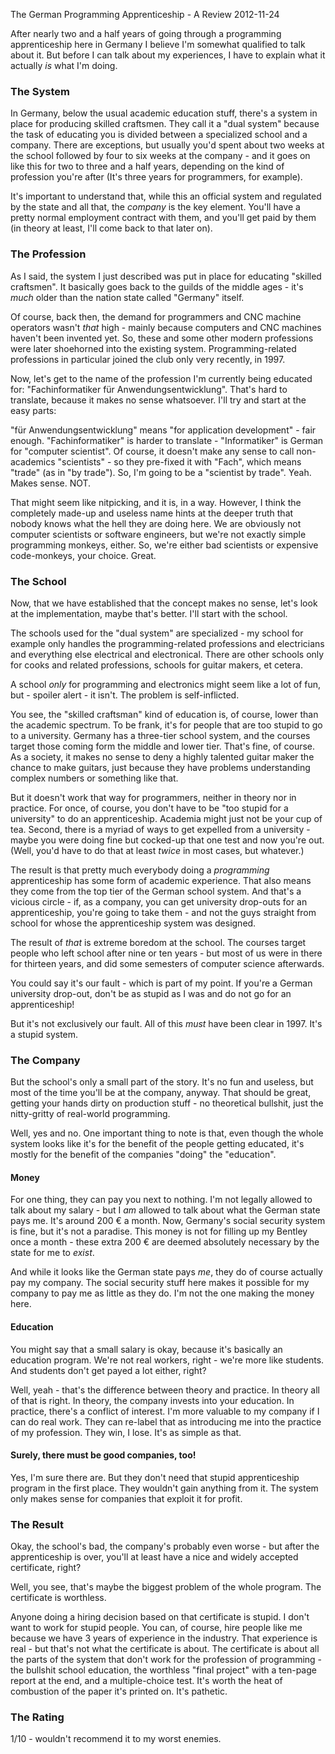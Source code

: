The German Programming Apprenticeship - A Review
2012-11-24

After nearly two and a half years of going through a programming apprenticeship
here in Germany I believe I'm somewhat qualified to talk about it. But before
I can talk about my experiences, I have to explain what it actually *is* what
I'm doing.

### The System

In Germany, below the usual academic education stuff, there's a system in place
for producing skilled craftsmen. They call it a "dual system" because the task
of educating you is divided between a specialized school and a company.
There are exceptions, but usually you'd spent about two weeks at the school
followed by four to six weeks at the company - and it goes on like this for
two to three and a half years, depending on the kind of profession you're after
(It's three years for programmers, for example).

It's important to understand that, while this an official system and regulated
by the state and all that, the *company* is the key element. You'll have a
pretty normal employment contract with them, and you'll get paid by them
(in theory at least, I'll come back to that later on).

### The Profession

As I said, the system I just described was put in place for educating
"skilled craftsmen". It basically goes back to the guilds of the middle ages -
it's *much* older than the nation state called "Germany" itself.

Of course, back then, the demand for programmers and CNC machine operators wasn't
*that* high - mainly because computers and CNC machines haven't been invented yet.
So, these and some other modern professions were later shoehorned into the
existing system. Programming-related professions in particular joined the club
only very recently, in 1997.

Now, let's get to the name of the profession I'm currently being educated for:
"Fachinformatiker f&uuml;r Anwendungsentwicklung". That's hard to translate, because
it makes no sense whatsoever. I'll try and start at the easy parts:

"f&uuml;r Anwendungsentwicklung" means "for application development" - fair enough.
"Fachinformatiker" is harder to translate - "Informatiker" is German for
"computer scientist". Of course, it doesn't make any sense to call
non-academics "scientists" - so they pre-fixed it with "Fach", which means
"trade" (as in "by trade"). So, I'm going to be a "scientist by trade".
Yeah. Makes sense. NOT.

That might seem like nitpicking, and it is, in a way. However, I think the
completely made-up and useless name hints at the deeper truth that nobody
knows what the hell they are doing here. We are obviously not computer
scientists or software engineers, but we're not exactly simple programming
monkeys, either.  So, we're either bad scientists or expensive code-monkeys,
your choice. Great.

### The School

Now, that we have established that the concept makes no sense, let's look
at the implementation, maybe that's better. I'll start with the school.

The schools used for the "dual system" are specialized - my school for example
only handles the programming-related professions and electricians and
everything else electrical and electronical. There are other schools only for
cooks and related professions, schools for guitar makers, et cetera.

A school *only* for programming and electronics might seem like a lot of fun,
but - spoiler alert - it isn't. The problem is self-inflicted.

You see, the "skilled craftsman" kind of education is, of course, lower than the
academic spectrum. To be frank, it's for people that are too stupid to go to
a university. Germany has a three-tier school system, and the courses target
those coming form the middle and lower tier. That's fine, of course. As a
society, it makes no sense to deny a highly talented guitar maker the chance
to make guitars, just because they have problems understanding complex numbers
or something like that.

But it doesn't work that way for programmers, neither in theory nor in practice.
For once, of course, you don't have to be "too stupid for a university" to
do an apprenticeship. Academia might just not be your cup of tea. Second,
there is a myriad of ways to get expelled from a university - maybe you were
doing fine but cocked-up that one test and now you're out. (Well, you'd have
to do that at least *twice* in most cases, but whatever.)

The result is that pretty much everybody doing a *programming* apprenticeship has
some form of academic experience. That also means they come from the top tier
of the German school system. And that's a vicious circle - if, as a company,
you can get university drop-outs for an apprenticeship, you're going to take
them - and not the guys straight from school for whose the apprenticeship
system was designed.

The result of *that* is extreme boredom at the school. The courses target
people who left school after nine or ten years - but most of us were in there
for thirteen years, and did some semesters of computer science afterwards.

You could say it's our fault - which is part of my point. If you're a
German university drop-out, don't be as stupid as I was and do not go for
an apprenticeship!

But it's not exclusively our fault. All of this *must* have been clear
in 1997. It's a stupid system.

### The Company

But the school's only a small part of the story. It's no fun and useless,
but most of the time you'll be at the company, anyway. That should be
great, getting your hands dirty on production stuff - no theoretical
bullshit, just the nitty-gritty of real-world programming.

Well, yes and no. One important thing to note is that, even though
the whole system looks like it's for the benefit of the people
getting educated, it's mostly for the benefit of the companies
"doing" the "education".

#### Money

For one thing, they can pay you next to nothing. I'm not legally allowed to
talk about my salary - but I *am* allowed to talk about what the German state
pays me. It's around 200 &euro; a month. Now, Germany's social security system is
fine, but it's not a paradise. This money is not for filling up my Bentley
once a month - these extra 200 &euro; are deemed absolutely necessary by the state
for me to *exist*.

And while it looks like the German state pays *me*, they do of course actually
pay my company. The social security stuff here makes it possible for my company
to pay me as little as they do. I'm not the one making the money here.

#### Education

You might say that a small salary is okay, because it's basically an education
program. We're not real workers, right - we're more like students. And students
don't get payed a lot either, right?

Well, yeah - that's the difference between theory and practice. In theory all of
that is right. In theory, the company invests into your education. In practice,
there's a conflict of interest. I'm more valuable to my company if I can do
real work. They can re-label that as introducing me into the practice of my
profession. They win, I lose. It's as simple as that.

#### Surely, there must be good companies, too!

Yes, I'm sure there are. But they don't need that stupid apprenticeship
program in the first place. They wouldn't gain anything from it. The system
only makes sense for companies that exploit it for profit.

### The Result

Okay, the school's bad, the company's probably even worse - but after the
apprenticeship is over, you'll at least have a nice and widely accepted
certificate, right?

Well, you see, that's maybe the biggest problem of the whole program. The
certificate is worthless.

Anyone doing a hiring decision based on that certificate is stupid. I don't
want to work for stupid people. You can, of course, hire people like me because
we have 3 years of experience in the industry. That experience is real - but
that's not what the certificate is about. The certificate is about all the
parts of the system that don't work for the profession of programming - the
bullshit school education, the worthless "final project" with a ten-page report
at the end, and a multiple-choice test. It's worth the heat of combustion of
the paper it's printed on. It's pathetic.

### The Rating

1/10 - wouldn't recommend it to my worst enemies.

